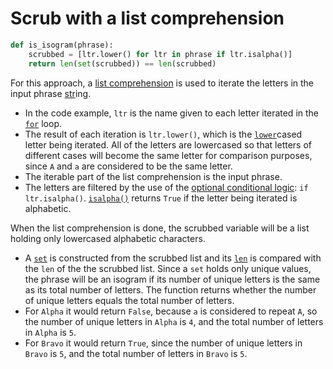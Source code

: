 # Scrub with a list comprehension

```python
def is_isogram(phrase):
    scrubbed = [ltr.lower() for ltr in phrase if ltr.isalpha()]
    return len(set(scrubbed)) == len(scrubbed)

```

For this approach, a [list comprehension][list-comprehension] is used to iterate the letters in the input phrase [str][str]ing.

- In the code example, `ltr` is the name given to each letter iterated in the [`for`][for] loop.
- The result of each iteration is `ltr.lower()`, which is the [`lower`][lower]cased letter being iterated.
All of the letters are lowercased so that letters of different cases will become the same letter for comparison purposes,
since `A` and `a` are considered to be the same letter.
- The iterable part of the list comprehension is the input phrase.
- The letters are filtered by the use of the [optional conditional logic][conditional-logic]: `if ltr.isalpha()`.
[`isalpha()`][isalpha] returns `True` if the letter being iterated is alphabetic.

When the list comprehension is done, the scrubbed variable will be a list holding only lowercased alphabetic characters.
- A [`set`][set] is constructed from the scrubbed list and its [`len`][len] is compared with the `len` of the the scrubbed list.
Since a `set` holds only unique values, the phrase will be an isogram if its number of unique letters is the same as its total number of letters.
The function returns whether the number of unique letters equals the total number of letters.
- For `Alpha` it would return `False`, because `a` is considered to repeat `A`, so the number of unique letters in `Alpha` is `4`,
and the total number of letters in `Alpha` is `5`.
- For `Bravo` it would return `True`, since the number of unique letters in `Bravo` is `5`, and the total number of letters in `Bravo` is `5`.


[list-comprehension]: https://realpython.com/list-comprehension-python/#using-list-comprehensions
[str]: https://docs.python.org/3/library/stdtypes.html#textseq
[lower]: https://docs.python.org/3/library/stdtypes.html?highlight=lower#str.lower
[for]: https://realpython.com/python-for-loop/#the-python-for-loop
[conditional-logic]: https://realpython.com/list-comprehension-python/#using-conditional-logic
[isalpha]: https://docs.python.org/3/library/stdtypes.html?highlight=lower#str.isalpha
[set]: https://docs.python.org/3/library/stdtypes.html?highlight=set#set
[len]: https://docs.python.org/3/library/functions.html?highlight=len#len
